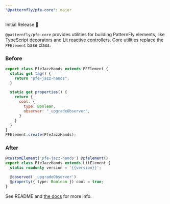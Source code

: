 ```yaml
---
"@patternfly/pfe-core": major
---
```


Initial Release 🎉

`@patternfly/pfe-core` provides utilities for building PatternFly elements,
like [TypeScript decorators](https://www.typescriptlang.org/docs/handbook/decorators.html) and
[Lit reactive controllers](https://lit.dev/docs/composition/controllers/).
Core utilities replace the `PFElement` base class.

### Before

```js
export class PfeJazzHands extends PFElement {
  static get tag() {
    return "pfe-jazz-hands";
  }

  static get properties() {
    return {
      cool: {
        type: Boolean,
        observer: "_upgradeObserver",
      }
    }
  }
}
PFElement.create(PfeJazzHands);
```

### After

```ts
@customElement('pfe-jazz-hands') @pfelement()
export class PfeJazzHands extends LitElement {
  static readonly version = '{{version}}';

  @observed('_upgradeObserver')
  @property({ type: Boolean }) cool = true;
}
```

See README and [the docs](https://patternflyelements.org/core/core/) for more info.

